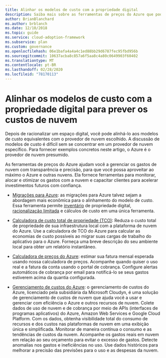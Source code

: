 ```yaml
---
title: Alinhar os modelos de custo com a propriedade digital
description: Saiba mais sobre as ferramentas de preços do Azure que podem ajudá-lo a prever e gerenciar os gastos de nuvem com transparência e precisão, para aproveitar ao máximo o Azure e outras nuvens.
author: BrianBlanchard
ms.author: brblanch
ms.date: 12/10/2018
ms.topic: guide
ms.service: cloud-adoption-framework
ms.subservice: plan
ms.custom: governance
ms.openlocfilehash: 06e1bafa4a4a4c1ed88bb29d6787fec95fbd956b
ms.sourcegitcommit: 10637acba8c857a6f5aa8c4a80c0649903f60402
ms.translationtype: MT
ms.contentlocale: pt-BR
ms.lasthandoff: 02/28/2020
ms.locfileid: "78170113"
---
```

# <a name="align-cost-models-with-the-digital-estate-to-forecast-cloud-costs"></a>Alinhar os modelos de custo com a propriedade digital para prever os custos de nuvem

Depois de racionalizar um espaço digital, você pode alinhá-lo aos modelos de custo equivalentes com o provedor de nuvem escolhido. A discussão de modelos de custo é difícil sem se concentrar em um provedor de nuvem específico. Para fornecer exemplos concretos neste artigo, o Azure é o provedor de nuvem presumido.

As ferramentas de preços do Azure ajudam você a gerenciar os gastos de nuvem com transparência e precisão, para que você possa aproveitar ao máximo o Azure e outras nuvens. Ela fornece ferramentas para monitorar, alocar e otimizar os gastos com a nuvem e capacitar clientes para acelerar investimentos futuros com confiança.

- [Migrações para Azure](https://docs.microsoft.com/azure/migrate/migrate-overview): as migrações para Azure talvez sejam a abordagem mais econômica para o alinhamento do modelo de custo. Essa ferramenta permite [inventário](./inventory.md) de propriedade digital, [racionalização limitada](./rationalize.md) e cálculos de custo em uma única ferramenta.

- [Calculadora de custo total de propriedade (TCO)](https://azure.microsoft.com/pricing/tco/calculator): Reduza o custo total de propriedade de sua infraestrutura local com a plataforma de nuvem do Azure. Use a calculadora de TCO do Azure para calcular as economias de custo possíveis ao migrar suas cargas de trabalho do aplicativo para o Azure. Forneça uma breve descrição do seu ambiente local para obter um relatório instantâneo.

- [Calculadora de preços do Azure](https://azure.microsoft.com/pricing): estimar sua fatura mensal esperada usando nossa calculadora de preços. Acompanhe quando quiser o uso real e a fatura da conta usando o portal de cobrança. Configure alertas automáticos de cobrança por email para notificá-lo se seus gastos estiverem acima da quantia configurada.

- [Gerenciamento de custos do Azure](https://azure.microsoft.com/services/cost-management): o gerenciamento de custos do Azure, licenciado pela subsidiária da Microsoft Cloudyn, é uma solução de gerenciamento de custos de nuvem que ajuda você a usar e gerenciar com eficiência o Azure e outros recursos de nuvem. Colete dados de uso de nuvem e de cobrança por meio de APIs (interfaces de programas aplicativos) do Azure, Amazon Web Services e Google Cloud Platform. Com os dados, obtenha visibilidade total do consumo de recursos e dos custos nas plataformas de nuvem em uma exibição única e simplificada. Monitorar de maneira contínua o consumo e as tendências de custos da nuvem. Acompanhe os gastos reais em nuvem em relação ao seu orçamento para evitar o excesso de gastos. Detecte anomalias nos gastos e ineficiências no uso. Use dados históricos para melhorar a precisão das previsões para o uso e as despesas da nuvem.
